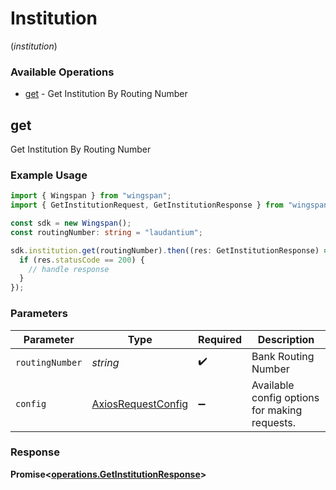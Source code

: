 # Institution
(*institution*)

### Available Operations

* [get](#get) - Get Institution By Routing Number

## get

Get Institution By Routing Number

### Example Usage

```typescript
import { Wingspan } from "wingspan";
import { GetInstitutionRequest, GetInstitutionResponse } from "wingspan/dist/sdk/models/operations";

const sdk = new Wingspan();
const routingNumber: string = "laudantium";

sdk.institution.get(routingNumber).then((res: GetInstitutionResponse) => {
  if (res.statusCode == 200) {
    // handle response
  }
});
```

### Parameters

| Parameter                                                    | Type                                                         | Required                                                     | Description                                                  |
| ------------------------------------------------------------ | ------------------------------------------------------------ | ------------------------------------------------------------ | ------------------------------------------------------------ |
| `routingNumber`                                              | *string*                                                     | :heavy_check_mark:                                           | Bank Routing Number                                          |
| `config`                                                     | [AxiosRequestConfig](https://axios-http.com/docs/req_config) | :heavy_minus_sign:                                           | Available config options for making requests.                |


### Response

**Promise<[operations.GetInstitutionResponse](../../models/operations/getinstitutionresponse.md)>**

